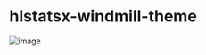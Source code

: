 # hlstatsx-windmill-theme

![image](https://github.com/user-attachments/assets/64f28a29-bde3-4cf6-9b81-50c2bde87e6a)
